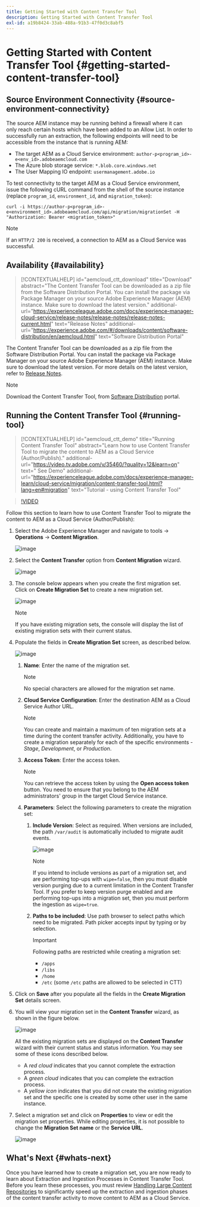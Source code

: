 ```yaml
---
title: Getting Started with Content Transfer Tool
description: Getting Started with Content Transfer Tool
exl-id: a19b8424-33ab-488a-91b3-47f0d3c8abf5
---
```

# Getting Started with Content Transfer Tool {#getting-started-content-transfer-tool}

## Source Environment Connectivity {#source-environment-connectivity}

The source AEM instance may be running behind a firewall where it can only reach certain hosts which have been added to an Allow List. In order to successfully run an extraction, the following endpoints will need to be accessible from the instance that is running AEM:

* The target AEM as a Cloud Service environment: `author-p<program_id>-e<env_id>.adobeaemcloud.com`
* The Azure blob storage service: `*.blob.core.windows.net`
* The User Mapping IO endpoint: `usermanagement.adobe.io`

To test connectivity to the target AEM as a Cloud Service environment, issue the following cURL command from the shell of the source instance (replace `program_id`, `environment_id`, and `migration_token`):

`curl -i https://author-p<program_id>-e<environment_id>.adobeaemcloud.com/api/migration/migrationSet -H "Authorization: Bearer <migration_token>"`


>[!NOTE]
>If an `HTTP/2 200` is received, a connection to AEM as a Cloud Service was successful.

## Availability {#availability}

>[!CONTEXTUALHELP]
>id="aemcloud_ctt_download"
>title="Download"
>abstract="The Content Transfer Tool can be downloaded as a zip file from the Software Distribution Portal. You can install the package via Package Manager on your source Adobe Experience Manager (AEM) instance. Make sure to download the latest version."
>additional-url="https://experienceleague.adobe.com/docs/experience-manager-cloud-service/release-notes/release-notes/release-notes-current.html" text="Release Notes"
>additional-url="https://experience.adobe.com/#/downloads/content/software-distribution/en/aemcloud.html" text="Software Distribution Portal"

The Content Transfer Tool can be downloaded as a zip file from the Software Distribution Portal. You can install the package via Package Manager on your source Adobe Experience Manager (AEM) instance. Make sure to download the latest version. For more details on the latest version, refer to [Release Notes](https://experienceleague.adobe.com/docs/experience-manager-cloud-service/release-notes/release-notes/release-notes-current.html).

>[!NOTE]
>Download the Content Transfer Tool, from [Software Distribution](https://experience.adobe.com/#/downloads/content/software-distribution/en/aemcloud.html) portal.

## Running the Content Transfer Tool {#running-tool}

>[!CONTEXTUALHELP]
>id="aemcloud_ctt_demo"
>title="Running Content Transfer Tool"
>abstract="Learn how to use Content Transfer Tool to migrate the content to AEM as a Cloud Service (Author/Publish)."
>additional-url="https://video.tv.adobe.com/v/35460/?quality=12&learn=on" text=" See Demo"
>additional-url="https://experienceleague.adobe.com/docs/experience-manager-learn/cloud-service/migration/content-transfer-tool.html?lang=en#migration" text="Tutorial - using Content Transfer Tool"

>[!VIDEO](https://video.tv.adobe.com/v/35460/?quality=12&learn=on)


Follow this section to learn how to use Content Transfer Tool to migrate the content to AEM as a Cloud Service (Author/Publish):

1. Select the Adobe Experience Manager and navigate to tools -> **Operations** -> **Content Migration**.

   ![image](/help/move-to-cloud-service/content-transfer-tool/assets-ctt/ctt01.png)

1. Select the **Content Transfer** option from **Content Migration** wizard.

   ![image](/help/move-to-cloud-service/content-transfer-tool/assets-ctt/ctt02.png)


1. The console below appears when you create the first migration set. Click on **Create Migration Set** to create a new migration set. 

   ![image](/help/move-to-cloud-service/content-transfer-tool/assets-ctt/ctt03.png)
   
   >[!NOTE]
   >If you have existing migration sets, the console will display the list of existing migration sets with their current status.


1. Populate the fields in **Create Migration Set** screen, as described below.

   ![image](/help/move-to-cloud-service/content-transfer-tool/assets-ctt/ctt04.png)
   
   1. **Name**: Enter the name of the migration set.
      >[!NOTE]
      >No special characters are allowed for the migration set name.

   1. **Cloud Service Configuration**: Enter the destination AEM as a Cloud Service Author URL.

      >[!NOTE]
      >You can create and maintain a maximum of ten migration sets at a time during the content transfer activity.
      >Additionally, you have to create a migration separately for each of the specific environments - *Stage*, *Development*, or *Production*.

   1. **Access Token**: Enter the access token.

      >[!NOTE]
      >You can retrieve the access token by using the **Open access token** button. You need to ensure that you belong to the AEM administrators' group in the target Cloud Service instance.

   1. **Parameters**: Select the following parameters to create the migration set:

      1. **Include Version**: Select as required. When versions are included, the path `/var/audit` is automatically included to migrate audit events.

         ![image](/help/move-to-cloud-service/content-transfer-tool/assets-ctt/ctt05.png)

         >[!NOTE]
         >If you intend to include versions as part of a migration set, and are performing top-ups with `wipe=false`, then you must disable version purging due to a current limitation in the Content Transfer Tool. If you prefer to keep version purge enabled and are performing top-ups into a migration set, then you must perform the ingestion as `wipe=true`.

         
       1. **Paths to be included**: Use path browser to select paths which need to be migrated. Path picker accepts input by typing or by selection.

            >[!IMPORTANT]
            >Following paths are restricted while creating a migration set:
            >* `/apps`
            >* `/libs`
            >* `/home`
            >* `/etc` (some `/etc` paths are allowed to be selected in CTT)

1. Click on **Save** after you populate all the fields in the **Create Migration Set** details screen.

1. You will view your migration set in the **Content Transfer** wizard, as shown in the figure below.

   ![image](/help/move-to-cloud-service/content-transfer-tool/assets-ctt/ctt07.png)

   All the existing migration sets are displayed on the **Content Transfer** wizard with their current status and status information. You may see some of these icons described below.

   * A *red cloud* indicates that you cannot complete the extraction process.
   * A *green cloud* indicates that you can complete the extraction process.
   * A *yellow icon* indicates that you did not create the existing migration set and the specific one is created by some other user in the same instance.

1. Select a migration set and click on **Properties** to view or edit the migration set properties. While editing properties, it is not possible to change the **Migration Set name** or the **Service URL**. 

   ![image](/help/move-to-cloud-service/content-transfer-tool/assets-ctt/ctt06.png)


## What's Next {#whats-next}

Once you have learned how to create a migration set, you are now ready to learn about Extraction and Ingestion Processes in Content Transfer Tool. Before you learn these processes, you must review [Handling Large Content Repositories](https://experienceleague.adobe.com/docs/experience-manager-cloud-service/moving/cloud-migration/content-transfer-tool/handling-large-content-repositories.html?lang=en) to significantly speed up the extraction and ingestion phases of the content transfer activity to move content to AEM as a Cloud Service.
